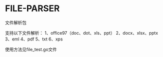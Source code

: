 # FILE-PARSER

文件解析包

支持以下文件解析：
1、office97（doc、dot、xls、ppt）
2、docx、xlsx、pptx
3、eml
4、pdf
5、txt
6、xps

使用方法见file_test.go文件
